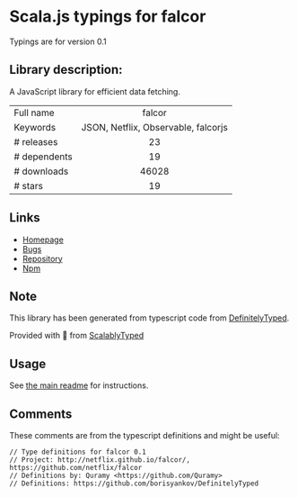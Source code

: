 
# Scala.js typings for falcor

Typings are for version 0.1

## Library description:
A JavaScript library for efficient data fetching.

|                    |                 |
| ------------------ | :-------------: |
| Full name          | falcor |
| Keywords           | JSON, Netflix, Observable, falcorjs |
| # releases         | 23 |
| # dependents       | 19 |
| # downloads        | 46028 |
| # stars            | 19 |

## Links
- [Homepage](https://github.com/Netflix/falcor)
- [Bugs](https://github.com/Netflix/falcor/issues)
- [Repository](https://github.com/Netflix/falcor)
- [Npm](https://www.npmjs.com/package/falcor)
    


## Note
This library has been generated from typescript code from [DefinitelyTyped](https://definitelytyped.org).

Provided with :purple_heart: from [ScalablyTyped](https://github.com/oyvindberg/ScalablyTyped)

## Usage
See [the main readme](../../readme.md) for instructions.

## Comments

These comments are from the typescript definitions and might be useful:
```
// Type definitions for falcor 0.1
// Project: http://netflix.github.io/falcor/, https://github.com/netflix/falcor
// Definitions by: Quramy <https://github.com/Quramy>
// Definitions: https://github.com/borisyankov/DefinitelyTyped

```

